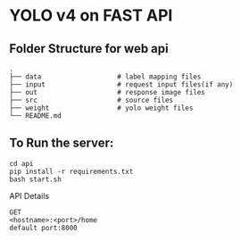 # YOLO v4 on FAST API

## Folder Structure for web api

    .
    ├── data                   # label mapping files
    ├── input                  # request input files(if any)
    ├── out                    # response image files
    ├── src                    # source files
    ├── weight                 # yolo weight files
    └── README.md


## To Run the server:

```
cd api
pip install -r requirements.txt
bash start.sh
```

API Details

```
GET
<hostname>:<port>/home
default port:8000
```

